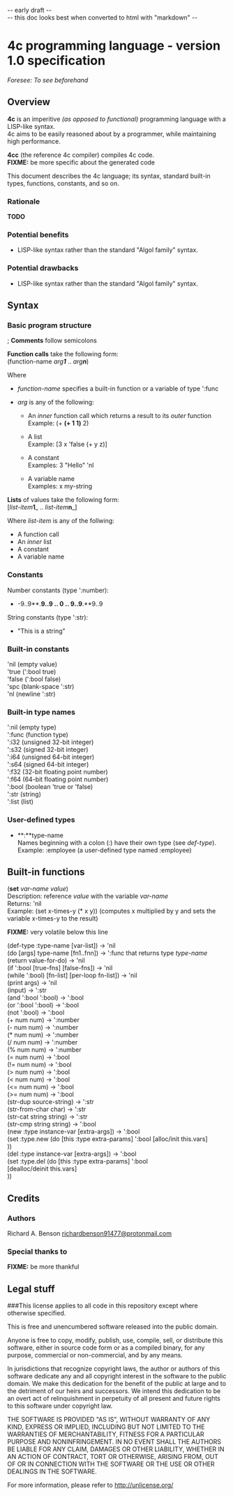 -- early draft --  
-- this doc looks best when converted to html with "markdown" --

4c programming language - version 1.0 specification
===
_Foresee: To see beforehand_

## Overview
**4c** is an imperitive _(as opposed to functional)_ programming language with a LISP-like syntax.  
4c aims to be easily reasoned about by a programmer, while maintaining high performance.

**4cc** (the reference 4c compiler) compiles 4c code.  
__FIXME:__ be more specific about the generated code

This document describes the 4c language; its syntax, standard built-in types, functions, constants, and so on.  

### Rationale
__TODO__ 

### Potential benefits
  * LISP-like syntax rather than the standard "Algol family" syntax.  

### Potential drawbacks
  * LISP-like syntax rather than the standard "Algol family" syntax.  

## Syntax
### Basic program structure
; **Comments** follow semicolons  

**Function calls** take the following form:  
(function-name _arg**1**_ .. _arg**n**_)
 
Where  

  * _function-name_ specifies a built-in function or a variable of type ':func
  * _arg_ is any of the following:

    -   An _inner_ function call which returns a result to its _outer_ function  
        Example: (+ **(+ 1 1)** 2)

    -   A list  
        Example: [3 x 'false (+ y z)]

    -   A constant  
        Examples: 3 "Hello" 'nl

    -   A variable name  
        Examples: x my-string

**Lists** of values take the following form:  
[_list-item_**1**_ .. _list-item_**n**_]  

Where _list-item_ is any of the follwing:  

  * A function call
  * An _inner_ list
  * A constant
  * A variable name

### Constants
Number constants (type ':number):

  *  -9..9**.**9..9 .. 0 .. 9..9**.**9..9

String constants (type ':str):

  *  "This is a string"

### Built-in constants
'nil (empty value)  
'true (':bool true)  
'false (':bool false)  
'spc (blank-space ':str)  
'nl (newline ':str)  

### Built-in type names
':nil (empty type)  
':func (function type)  
':i32 (unsigned 32-bit integer)  
':s32 (signed 32-bit integer)  
':i64 (unsigned 64-bit integer)  
':s64 (signed 64-bit integer)  
':f32 (32-bit floating point number)  
':f64 (64-bit floating point number)  
':bool (boolean 'true or 'false)  
':str (string)  
':list (list)  

### User-defined types

  * **:**type-name  
        Names beginning with a colon (:) have their own type (see _def-type_).  
        Example: :employee (a user-defined type named :employee)  

## Built-in functions
(**set** _var-name_ _value_)  
Description: reference _value_ with the variable _var-name_  
Returns: 'nil  
Example: (set x-times-y (\* x y)) (computes x multiplied by y and sets the variable x-times-y to the result)

__FIXME:__ very volatile below this line  

(def-type :type-name [var-list]) -> 'nil  
(do [args] type-name [fn1..fnn]) -> ':func that returns type _type-name_  
(return value-for-do) -> 'nil  
(if ':bool [true-fns] [false-fns]) -> 'nil  
(while ':bool) [fn-list] [per-loop fn-list]) -> 'nil  
(print args) -> 'nil  
(input) -> ':str  
(and ':bool ':bool) -> ':bool  
(or ':bool ':bool) -> ':bool  
(not ':bool) -> ':bool  
(+ num num) -> ':number  
(- num num) -> ':number  
(\* num num) -> ':number  
(/ num num) -> ':number  
(% num num) -> ':number  
(= num num) -> ':bool  
(!= num num) -> ':bool  
(> num num) -> ':bool  
(< num num) -> ':bool  
(<= num num) -> ':bool  
(>= num num) -> ':bool  
(str-dup source-string) -> ':str  
(str-from-char char) -> ':str  
(str-cat string string) -> ':str  
(str-cmp string string) -> ':bool  
(new :type instance-var [extra-args]) -> ':bool  
    (set :type.new (do [this :type extra-params] ':bool
      [alloc/init this.vars]  
    ))  
(del :type instance-var [extra-args]) -> ':bool  
    (set :type.del (do [this :type extra-params] ':bool  
      [dealloc/deinit this.vars]  
    ))  

## Credits

### Authors
Richard A. Benson <richardbenson91477@protonmail.com><br>

### Special thanks to  
__FIXME:__ be more thankful

## Legal stuff

###This license applies to all code in this repository except where otherwise specified.

This is free and unencumbered software released into the public domain.

Anyone is free to copy, modify, publish, use, compile, sell, or
distribute this software, either in source code form or as a compiled
binary, for any purpose, commercial or non-commercial, and by any
means.

In jurisdictions that recognize copyright laws, the author or authors
of this software dedicate any and all copyright interest in the
software to the public domain. We make this dedication for the benefit
of the public at large and to the detriment of our heirs and
successors. We intend this dedication to be an overt act of
relinquishment in perpetuity of all present and future rights to this
software under copyright law.

THE SOFTWARE IS PROVIDED "AS IS", WITHOUT WARRANTY OF ANY KIND,
EXPRESS OR IMPLIED, INCLUDING BUT NOT LIMITED TO THE WARRANTIES OF
MERCHANTABILITY, FITNESS FOR A PARTICULAR PURPOSE AND NONINFRINGEMENT.
IN NO EVENT SHALL THE AUTHORS BE LIABLE FOR ANY CLAIM, DAMAGES OR
OTHER LIABILITY, WHETHER IN AN ACTION OF CONTRACT, TORT OR OTHERWISE,
ARISING FROM, OUT OF OR IN CONNECTION WITH THE SOFTWARE OR THE USE OR
OTHER DEALINGS IN THE SOFTWARE.

For more information, please refer to <http://unlicense.org/>

